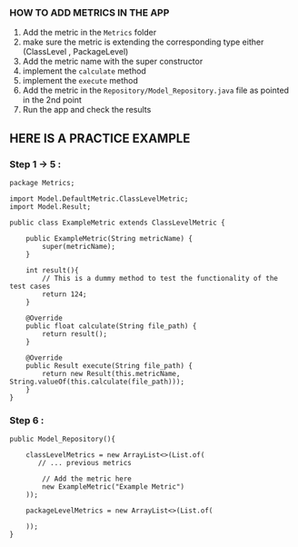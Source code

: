 ### HOW TO ADD METRICS IN THE APP 
1. Add the metric in the `Metrics` folder
2. make sure the metric is extending the corresponding type either (ClassLevel , PackageLevel)
3. Add the metric name with the super constructor
4. implement the `calculate` method
5. implement the  `execute` method
6. Add the metric in the `Repository/Model_Repository.java` file as pointed in the 2nd point
7. Run the app and check the results
##  HERE IS A PRACTICE EXAMPLE

### Step 1 -> 5 :

    package Metrics;

    import Model.DefaultMetric.ClassLevelMetric;
    import Model.Result;

    public class ExampleMetric extends ClassLevelMetric {

        public ExampleMetric(String metricName) {
            super(metricName);
        }

        int result(){
            // This is a dummy method to test the functionality of the test cases
            return 124;
        }

        @Override
        public float calculate(String file_path) {
            return result();
        }

        @Override
        public Result execute(String file_path) {
            return new Result(this.metricName, String.valueOf(this.calculate(file_path)));
        }
    }

### Step 6 :

    public Model_Repository(){
        
        classLevelMetrics = new ArrayList<>(List.of(
           // ... previous metrics

            // Add the metric here
            new ExampleMetric("Example Metric")
        ));

        packageLevelMetrics = new ArrayList<>(List.of(

        ));
    }
